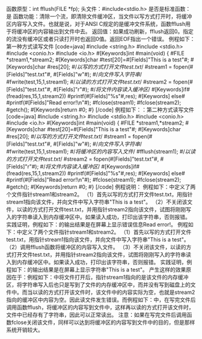 函数原型：int fflush(FILE *fp);
头文件：#include<stdio.h>
是否是标准函数：是
函数功能：清除一个流，即清除文件缓冲区，当文件以写方式打开时，将缓冲区内容写入文件。也就是说，对于ANSI C规定的是缓冲文件系统，函数fflush用于将缓冲区的内容输出到文件中去。
返回值：如果成功刷新，fflush返回0。指定的流没有缓冲区或者只读打开时也返回0值。返回EOF指出一个错误。
例程如下：第一种方式读写文件 
[code=java]
#include <string.h>
#include <stdio.h>
#include <conio.h>
#include <io.h>
#[Keywords]int #main(void)
{
   #FILE *stream1,*stream2;
   #[Keywords]char #test[20]=#[Fields]"This is a test"#;
   #[Keywords]char #res[20];
   #/*以写的方式打开文件test.txt*/
   #stream1 = fopen(#[Fields]"test.txt"#, #[Fields]"w"#);
   #/*向文件写入字符串*/
   #fwrite(test,15,1,stream1);
   #/*以读的方式打开文件test.txt*/
   #stream2 = fopen(#[Fields]"test.txt"#, #[Fields]"r"#);
   #/*将文件内容读入缓冲区*/
 #[Keywords]if#(fread(res,15,1,stream2))
        #printf(#[Fields]"%s"#,res);
  #[Keywords] else#
        #printf(#[Fields]"Read error!\n"#);
   #fclose(stream1);
   #fclose(stream2);
   #getch();
   #[Keywords]return #0;
#}
[/code]
例程如下：：第二种方式读写文件
[code=java]
#include <string.h>
#include <stdio.h>
#include <conio.h>
#include <io.h>
#[Keywords]int #main(void)
{
   #FILE *stream1,*stream2;
   #[Keywords]char #test[20]=#[Fields]"This is a test"#;
   #[Keywords]char #res[20];
   #/*以写的方式打开文件test.txt*/
   #stream1 = fopen(#[Fields]"test.txt"#, #[Fields]"w"#);
   #/*向文件写入字符串*/
   #fwrite(test,15,1,stream1);
	#/*将缓冲区的内容写入文件*/
   #fflush(stream1);
   #/*以读的方式打开文件test.txt*/
   #stream2 = fopen(#[Fields]"test.txt"#, #[Fields]"r"#);
   #/*将文件内容读入缓冲区*/
 #[Keywords]if#(fread(res,15,1,stream2))
        #printf(#[Fields]"%s"#,res);
  #[Keywords] else#
        #printf(#[Fields]"Read error!\n"#);
   #fclose(stream1);
   #fclose(stream2);
   #getch();
   #[Keywords]return #0;
#}
[/code]
例程说明：
例程如下：中定义了两个文件指针stream1和stream2。
（1）首先以写的方式打开文件test.txt，用指针stream1指向该文件，并向文件中写入字符串"This is a test"。
（2）不关闭该文件，以读的方式打开文件test.txt，并用指针stream2指向该文件，试图将刚刚写入的字符串读入到内存缓冲区中。如果读入成功，打印出该字符串，否则报错。
实践证明，例程如下：的输出结果是在屏幕上显示错误信息Read error!。
例程如下：中定义了两个文件指针stream1和stream2。
（1）首先以写的方式打开文件test.txt，用指针stream1指向该文件，并向文件中写入字符串"This is a test"。
（2）调用fflush函数将缓冲区的内容写入文件。
（3）不关闭该文件，以读的方式打开文件test.txt，并用指针stream2指向该文件，试图将刚刚写入的字符串读入到内存缓冲区中。如果读入成功，打印出该字符串，否则报错。
实践证明，例程如下：的输出结果是在屏幕上显示字符串"This is a test"。
产生这样的效果原因在于：例程如下：中将文件打开后，指针stream1指向的是该文件的内存缓冲区，将字符串写入后也只是写到了文件的内存缓冲区中，而并没有写到磁盘上的文件中。而当以读的方式打开该文件时，该文件中的内容实际为空，也就是stream2指向的缓冲区中内容为空。因此读文件发生错误。而例程如下：中，在写完文件后调用函数fflush，将缓冲区的内容写到文件中，这样再以读的方式打开该文件时，文件中已经存有了字符串，因此可以正常读出。
注意：如果在写完文件后调用函数fclose关闭该文件，同样可以达到将缓冲区的内容写到文件中的目的，但是那样系统开销较大。